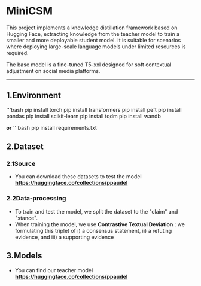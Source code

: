 # MiniCSM

This project implements a knowledge distillation framework based on Hugging Face, extracting knowledge from the teacher model to train a smaller and more deployable student model. It is suitable for scenarios where deploying large-scale language models under limited resources is required. 

The base model is a fine-tuned T5-xxl designed for soft contextual adjustment on social media platforms.

---

## **1.Environment**
'''bash
pip install torch
pip install transformers
pip install peft
pip install pandas
pip install scikit-learn
pip install tqdm
pip install wandb

**or** 
'''bash
pip install requirements.txt

## **2.Dataset**
### **2.1Source**
- You can download these datasets to test the model **https://huggingface.co/collections/ppaudel**
### **2.2Data-processing**
- To train and test the model, we split the dataset to the "claim" and "stance".
- When training the model, we use **Contrastive Textual Deviation** : we formulating this triplet of i) a consensus statement, ii) a refuting evidence, and iii) a supporting evidence

## **3.Models**
- You can find our teacher model  **https://huggingface.co/collections/ppaudel**
